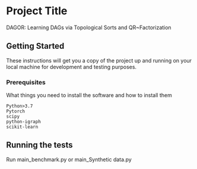 # Project Title

DAGOR: Learning DAGs via Topological Sorts and QR~Factorization

## Getting Started

These instructions will get you a copy of the project up and running on your local machine for development and testing purposes. 
### Prerequisites

What things you need to install the software and how to install them

```
Python>3.7
Pytorch
scipy
python-igraph
scikit-learn
```

## Running the tests

Run main_benchmark.py or main_Synthetic data.py




